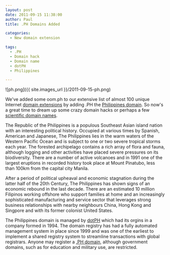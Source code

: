 ```yaml
---
layout: post
date: 2011-09-15 11:38:00
author: Paul
title: .PH Domains Added

categories:
  - New domain extension

tags:
  - .PH
  - Domain hack
  - Domain name
  - dotPH
  - Philippines

---
```


![ph.png]({{ site.images_url }}/2011-09-15-ph.png)

We've added some oom.ph to our extensive list of almost 100 unique Internet [domain extensions](https://iwantmyname.com/domains/domain-name-registration-list-of-extensions) by adding .PH the [Philippines domain](https://iwantmyname.com/domains/ph-filipino-domain-name-registration-for-philippines). So now's a great time to dream up some crazy domain hacks or perhaps a few [scientific domain names](https://iwantmyname.com/search?domain=acidic.ph).

The Republic of the Philippines is a populous Southeast Asian island nation with an interesting political history. Occupied at various times by Spanish, American and Japanese, The Philippines lies in the warm waters of the Western Pacific Ocean and is subject to one or two severe tropical storms each year. The forested archipelago contains a rich array of flora and fauna, although logging and other activities have placed severe pressures on its biodiversity. There are a number of active volcanoes and in 1991 one of the largest eruptions in recorded history took place at Mount Pinatubo, less than 100km from the capital city Manila.

After a period of political upheaval and economic stagnation during the latter half of the 20th Century, The Philippines has shown signs of an economic rebound in the last decade. There are an estimated 10 million Filipinos working offshore who support families at home and an increasingly sophisticated manufacturing and service sector that leverages strong business relationships with nearby neighbours China, Hong Kong and Singpore and with its former colonist United States.

The Philippines domain is managed by [dotPH](http://archived.link/http://dotph.domains.ph/about-dotph/) which had its orgins in a company formed in 1994. The domain registry has had a fully automated management system in place since 1999 and was one of the earliest to implement a shared registry system to streamline transactions with global registrars. Anyone may register a [.PH domain](https://iwantmyname.com/domains/ph-filipino-domain-name-registration-for-philippines), although government domains, such as for education and military use, are restricted.
